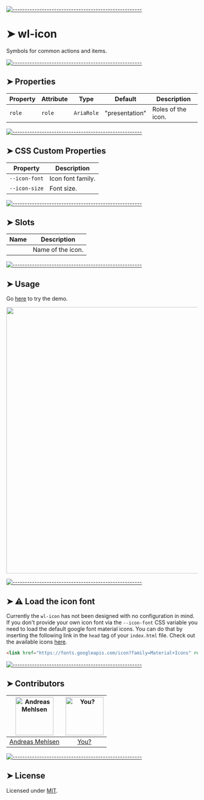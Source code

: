 
[![-----------------------------------------------------](https://raw.githubusercontent.com/andreasbm/readme/master/assets/lines/colored.png)](#wl-icon)

# ➤ wl-icon

Symbols for common actions and items.

[![-----------------------------------------------------](https://raw.githubusercontent.com/andreasbm/readme/master/assets/lines/colored.png)](#properties)

## ➤ Properties

| Property | Attribute | Type       | Default        | Description        |
|----------|-----------|------------|----------------|--------------------|
| `role`   | `role`    | `AriaRole` | "presentation" | Roles of the icon. |


[![-----------------------------------------------------](https://raw.githubusercontent.com/andreasbm/readme/master/assets/lines/colored.png)](#css-custom-properties)

## ➤ CSS Custom Properties

| Property      | Description       |
|---------------|-------------------|
| `--icon-font` | Icon font family. |
| `--icon-size` | Font size.        |


[![-----------------------------------------------------](https://raw.githubusercontent.com/andreasbm/readme/master/assets/lines/colored.png)](#slots)

## ➤ Slots

| Name | Description       |
|------|-------------------|
|      | Name of the icon. |



[![-----------------------------------------------------](https://raw.githubusercontent.com/andreasbm/readme/master/assets/lines/colored.png)](#usage)

## ➤ Usage

Go [here](https://weightless.dev/elements/icon) to try the demo.

<a href="https://weightless.dev/elements/icon" align="center">
  <img src="https://raw.githubusercontent.com/andreasbm/elements/master/screenshots/wl-icon.png" width="700" />
</a>


[![-----------------------------------------------------](https://raw.githubusercontent.com/andreasbm/readme/master/assets/lines/colored.png)](#-load-the-icon-font)

## ➤ ⚠️ Load the icon font

Currently the `wl-icon` has not been designed with no configuration in mind. If you don't provide your own icon font via the `--icon-font` CSS variable you need to load the default google font material icons. You can do that by inserting the following link in the `head` tag of your `index.html` file. Check out the available icons [here](https://material.io/tools/icons/).

```html
<link href="https://fonts.googleapis.com/icon?family=Material+Icons" rel="stylesheet">
```


[![-----------------------------------------------------](https://raw.githubusercontent.com/andreasbm/readme/master/assets/lines/colored.png)](#contributors)

## ➤ Contributors
	
|[<img alt="Andreas Mehlsen" src="https://avatars1.githubusercontent.com/u/6267397?s=460&v=4" width="100">](https://twitter.com/andreasmehlsen) | [<img alt="You?" src="https://joeschmoe.io/api/v1/random" width="100">](https://github.com/andreasbm/weightless/blob/master/CONTRIBUTING.md)|
|:---: | :---:|
|[Andreas Mehlsen](https://twitter.com/andreasmehlsen) | [You?](https://github.com/andreasbm/weightless/blob/master/CONTRIBUTING.md)|

[![-----------------------------------------------------](https://raw.githubusercontent.com/andreasbm/readme/master/assets/lines/colored.png)](#license)

## ➤ License
	
Licensed under [MIT](https://opensource.org/licenses/MIT).